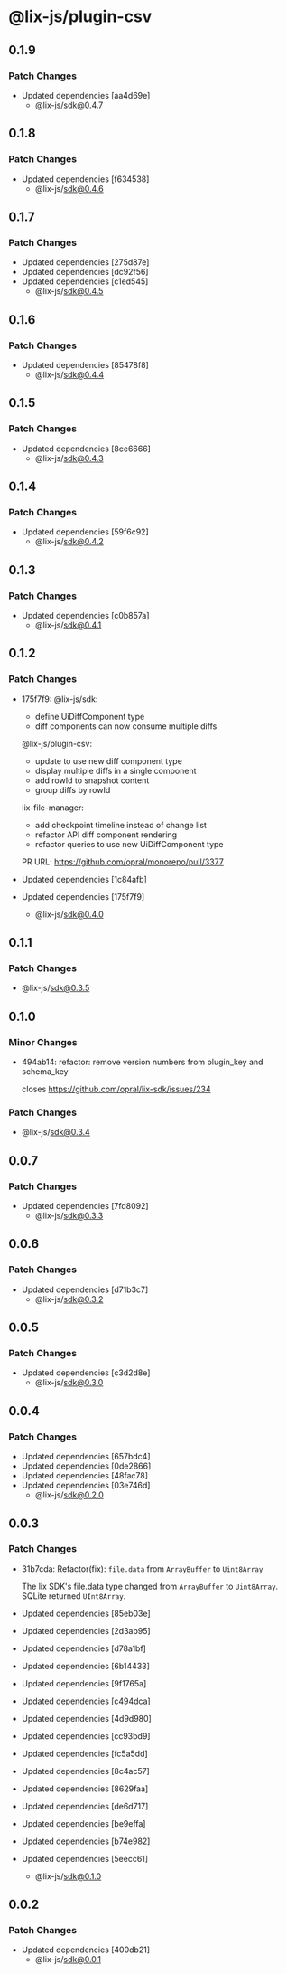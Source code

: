 # @lix-js/plugin-csv

## 0.1.9

### Patch Changes

- Updated dependencies [aa4d69e]
  - @lix-js/sdk@0.4.7

## 0.1.8

### Patch Changes

- Updated dependencies [f634538]
  - @lix-js/sdk@0.4.6

## 0.1.7

### Patch Changes

- Updated dependencies [275d87e]
- Updated dependencies [dc92f56]
- Updated dependencies [c1ed545]
  - @lix-js/sdk@0.4.5

## 0.1.6

### Patch Changes

- Updated dependencies [85478f8]
  - @lix-js/sdk@0.4.4

## 0.1.5

### Patch Changes

- Updated dependencies [8ce6666]
  - @lix-js/sdk@0.4.3

## 0.1.4

### Patch Changes

- Updated dependencies [59f6c92]
  - @lix-js/sdk@0.4.2

## 0.1.3

### Patch Changes

- Updated dependencies [c0b857a]
  - @lix-js/sdk@0.4.1

## 0.1.2

### Patch Changes

- 175f7f9: @lix-js/sdk:

  - define UiDiffComponent type
  - diff components can now consume multiple diffs

  @lix-js/plugin-csv:

  - update to use new diff component type
  - display multiple diffs in a single component
  - add rowId to snapshot content
  - group diffs by rowId

  lix-file-manager:

  - add checkpoint timeline instead of change list
  - refactor API diff component rendering
  - refactor queries to use new UiDiffComponent type

  PR URL:
  https://github.com/opral/monorepo/pull/3377

- Updated dependencies [1c84afb]
- Updated dependencies [175f7f9]
  - @lix-js/sdk@0.4.0

## 0.1.1

### Patch Changes

- @lix-js/sdk@0.3.5

## 0.1.0

### Minor Changes

- 494ab14: refactor: remove version numbers from plugin_key and schema_key

  closes https://github.com/opral/lix-sdk/issues/234

### Patch Changes

- @lix-js/sdk@0.3.4

## 0.0.7

### Patch Changes

- Updated dependencies [7fd8092]
  - @lix-js/sdk@0.3.3

## 0.0.6

### Patch Changes

- Updated dependencies [d71b3c7]
  - @lix-js/sdk@0.3.2

## 0.0.5

### Patch Changes

- Updated dependencies [c3d2d8e]
  - @lix-js/sdk@0.3.0

## 0.0.4

### Patch Changes

- Updated dependencies [657bdc4]
- Updated dependencies [0de2866]
- Updated dependencies [48fac78]
- Updated dependencies [03e746d]
  - @lix-js/sdk@0.2.0

## 0.0.3

### Patch Changes

- 31b7cda: Refactor(fix): `file.data` from `ArrayBuffer` to `Uint8Array`

  The lix SDK's file.data type changed from `ArrayBuffer` to `Uint8Array`. SQLite returned `UInt8Array`.

- Updated dependencies [85eb03e]
- Updated dependencies [2d3ab95]
- Updated dependencies [d78a1bf]
- Updated dependencies [6b14433]
- Updated dependencies [9f1765a]
- Updated dependencies [c494dca]
- Updated dependencies [4d9d980]
- Updated dependencies [cc93bd9]
- Updated dependencies [fc5a5dd]
- Updated dependencies [8c4ac57]
- Updated dependencies [8629faa]
- Updated dependencies [de6d717]
- Updated dependencies [be9effa]
- Updated dependencies [b74e982]
- Updated dependencies [5eecc61]
  - @lix-js/sdk@0.1.0

## 0.0.2

### Patch Changes

- Updated dependencies [400db21]
  - @lix-js/sdk@0.0.1
